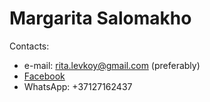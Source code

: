 # Margarita Salomakho

Contacts:

- e-mail: rita.levkoy@gmail.com (preferably)
- [Facebook](https://www.facebook.com/profile.php?id=100011403041388)
- WhatsApp: +37127162437
